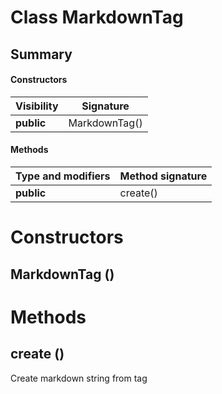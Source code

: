 Class MarkdownTag
=================
Summary
-------
#### Constructors
| Visibility | Signature     |
| ---------- | ------------- |
| **public** | MarkdownTag() |
#### Methods
| Type and modifiers | Method signature |
| ------------------ | ---------------- |
| **public**         | create()         |

Constructors
============
MarkdownTag ()
--------------


Methods
=======
create ()
---------
Create markdown string from tag



